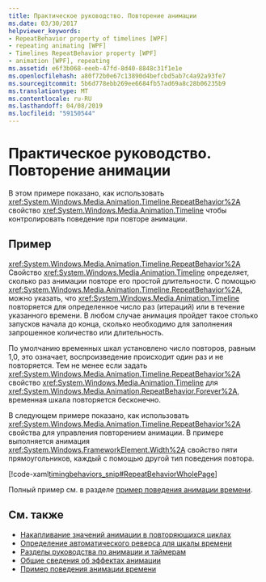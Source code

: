 ```yaml
---
title: Практическое руководство. Повторение анимации
ms.date: 03/30/2017
helpviewer_keywords:
- RepeatBehavior property of timelines [WPF]
- repeating animating [WPF]
- Timelines RepeatBehavior property [WPF]
- animation [WPF], repeating
ms.assetid: e6f3b068-eeeb-47fd-8d40-8848c31f1e1e
ms.openlocfilehash: a80f72b0e67c13890d4befcbd5ab7c4a92a93fe7
ms.sourcegitcommit: 5b6d778ebb269ee6684fb57ad69a8c28b06235b9
ms.translationtype: MT
ms.contentlocale: ru-RU
ms.lasthandoff: 04/08/2019
ms.locfileid: "59150544"
---
```

# <a name="how-to-repeat-an-animation"></a>Практическое руководство. Повторение анимации
В этом примере показано, как использовать <xref:System.Windows.Media.Animation.Timeline.RepeatBehavior%2A> свойство <xref:System.Windows.Media.Animation.Timeline> чтобы контролировать поведение при повторе анимации.  
  
## <a name="example"></a>Пример  
 <xref:System.Windows.Media.Animation.Timeline.RepeatBehavior%2A> Свойство <xref:System.Windows.Media.Animation.Timeline> определяет, сколько раз анимации повторе его простой длительности. С помощью <xref:System.Windows.Media.Animation.Timeline.RepeatBehavior%2A>, можно указать, что <xref:System.Windows.Media.Animation.Timeline> повторяется для определенное число раз (итераций) или в течение указанного времени. В любом случае анимация пройдет такое столько запусков начала до конца, сколько необходимо для заполнения запрошенное количество или длительность.  
  
 По умолчанию временных шкал установлено число повторов, равным 1,0, это означает, воспроизведение происходит один раз и не повторяется. Тем не менее если задать <xref:System.Windows.Media.Animation.Timeline.RepeatBehavior%2A> свойство <xref:System.Windows.Media.Animation.Timeline> для <xref:System.Windows.Media.Animation.RepeatBehavior.Forever%2A>, временная шкала повторяется бесконечно.  
  
 В следующем примере показано, как использовать <xref:System.Windows.Media.Animation.Timeline.RepeatBehavior%2A> свойства для управления повторением анимации. В примере выполняется анимация <xref:System.Windows.FrameworkElement.Width%2A> свойство пяти прямоугольников, каждый с помощью другой тип поведения повтора.  
  
 [!code-xaml[timingbehaviors_snip#RepeatBehaviorWholePage](~/samples/snippets/csharp/VS_Snippets_Wpf/timingbehaviors_snip/CSharp/RepeatBehaviorExample.xaml#repeatbehaviorwholepage)]  
  
 Полный пример см. в разделе [пример поведения анимации времени](https://go.microsoft.com/fwlink/?LinkID=159970).  
  
## <a name="see-also"></a>См. также

- [Накапливание значений анимации в повторяющихся циклах](how-to-accumulate-animation-values-during-repeat-cycles.md)
- [Определение автоматического реверса для шкалы времени](how-to-specify-whether-a-timeline-automatically-reverses.md)
- [Разделы руководства по анимации и таймерам](animation-and-timing-how-to-topics.md)
- [Общие сведения об эффектах анимации](animation-overview.md)
- [Пример поведения анимации времени](https://go.microsoft.com/fwlink/?LinkID=159970)

